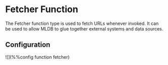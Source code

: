 # Fetcher Function

The Fetcher function type is used to fetch URLs whenever invoked.  It can
be used to allow MLDB to glue together external systems and data sources.

## Configuration

![](%%config function fetcher)

